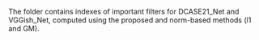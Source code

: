 The folder contains indexes of important filters for DCASE21_Net and VGGish_Net, computed using the proposed and norm-based methods (l1 and GM).

